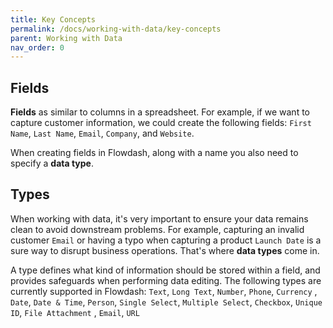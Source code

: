 ```yaml
---
title: Key Concepts
permalink: /docs/working-with-data/key-concepts
parent: Working with Data
nav_order: 0
---
```


## Fields

**Fields** as similar to columns in a spreadsheet. For example, if we want to capture customer information, we could
create the following fields: `First Name`, `Last Name`, `Email`, `Company`, and `Website`.

When creating fields in Flowdash, along with a name you also need to specify a **data type**.

## Types

When working with data, it's very important to ensure your data remains clean to avoid downstream problems. For example,
capturing an invalid customer `Email` or having a typo when capturing a product `Launch Date` is a sure way to disrupt
business operations. That's where **data types** come in.

A type defines what kind of information should be stored within a field, and provides safeguards when performing data
editing. The following types are currently supported in Flowdash: `Text`, `Long Text`, `Number`, `Phone`, `Currency`
, `Date`, `Date & Time`, `Person`, `Single Select`, `Multiple Select`, `Checkbox`, `Unique ID`, `File Attachment`
, `Email`, `URL`
